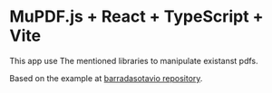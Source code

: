 # MuPDF.js + React + TypeScript + Vite

This app use The mentioned libraries to manipulate existanst pdfs.

Based on the example at
[barradasotavio repository](https://github.com/barradasotavio/mupdfjs-react-example).